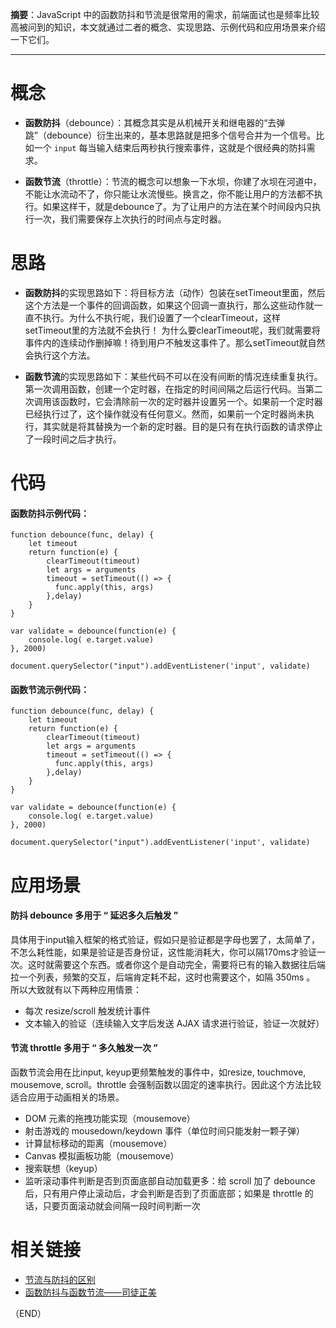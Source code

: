 **摘要**：JavaScript 中的函数防抖和节流是很常用的需求，前端面试也是频率比较高被问到的知识，本文就通过二者的概念、实现思路、示例代码和应用场景来介绍一下它们。

---

# 概念
- **函数防抖**（debounce）：其概念其实是从机械开关和继电器的“去弹跳”（debounce）衍生出来的，基本思路就是把多个信号合并为一个信号。比如一个 `input` 每当输入结束后两秒执行搜索事件，这就是个很经典的防抖需求。

- **函数节流**（throttle）：节流的概念可以想象一下水坝，你建了水坝在河道中，不能让水流动不了，你只能让水流慢些。换言之，你不能让用户的方法都不执行。如果这样干，就是debounce了。为了让用户的方法在某个时间段内只执行一次，我们需要保存上次执行的时间点与定时器。

# 思路

- **函数防抖**的实现思路如下：将目标方法（动作）包装在setTimeout里面，然后这个方法是一个事件的回调函数，如果这个回调一直执行，那么这些动作就一直不执行。为什么不执行呢，我们设置了一个clearTimeout，这样setTimeout里的方法就不会执行！ 为什么要clearTimeout呢，我们就需要将事件内的连续动作删掉嘛！待到用户不触发这事件了。那么setTimeout就自然会执行这个方法。

-  **函数节流**的实现思路如下：某些代码不可以在没有间断的情况连续重复执行。第一次调用函数，创建一个定时器，在指定的时间间隔之后运行代码。当第二次调用该函数时，它会清除前一次的定时器并设置另一个。如果前一个定时器已经执行过了，这个操作就没有任何意义。然而，如果前一个定时器尚未执行，其实就是将其替换为一个新的定时器。目的是只有在执行函数的请求停止了一段时间之后才执行。

# 代码

#### 函数防抖示例代码：
```
function debounce(func, delay) {
    let timeout
    return function(e) {
        clearTimeout(timeout)
        let args = arguments
        timeout = setTimeout(() => {
          func.apply(this, args)
        },delay)
    }
}

var validate = debounce(function(e) {
    console.log( e.target.value)
}, 2000)

document.querySelector("input").addEventListener('input', validate)
```

#### 函数节流示例代码：
```
function debounce(func, delay) {
    let timeout
    return function(e) {
        clearTimeout(timeout)
        let args = arguments
        timeout = setTimeout(() => {
          func.apply(this, args)
        },delay)
    }
}

var validate = debounce(function(e) {
    console.log( e.target.value)
}, 2000)

document.querySelector("input").addEventListener('input', validate)
```

# 应用场景

#### 防抖 debounce 多用于 “ 延迟多久后触发 ”
具体用于input输入框架的格式验证，假如只是验证都是字母也罢了，太简单了，不怎么耗性能，如果是验证是否身份证，这性能消耗大，你可以隔170ms才验证一次。这时就需要这个东西。或者你这个是自动完全，需要将已有的输入数据往后端拉一个列表，频繁的交互，后端肯定耗不起，这时也需要这个，如隔 350ms 。
所以大致就有以下两种应用情景：
- 每次 resize/scroll 触发统计事件
- 文本输入的验证（连续输入文字后发送 AJAX 请求进行验证，验证一次就好）

#### 节流 throttle 多用于 “ 多久触发一次 ”
函数节流会用在比input, keyup更频繁触发的事件中，如resize, touchmove, mousemove, scroll。throttle 会强制函数以固定的速率执行。因此这个方法比较适合应用于动画相关的场景。
- DOM 元素的拖拽功能实现（mousemove）
- 射击游戏的 mousedown/keydown 事件（单位时间只能发射一颗子弹）
- 计算鼠标移动的距离（mousemove）
- Canvas 模拟画板功能（mousemove）
- 搜索联想（keyup）
- 监听滚动事件判断是否到页面底部自动加载更多：给 scroll 加了 debounce 后，只有用户停止滚动后，才会判断是否到了页面底部；如果是 throttle 的话，只要页面滚动就会间隔一段时间判断一次

# 相关链接
- [节流与防抖的区别](http://demo.nimius.net/debounce_throttle/)
- [函数防抖与函数节流——司徒正美](https://zhuanlan.zhihu.com/p/38313717)

（END）
